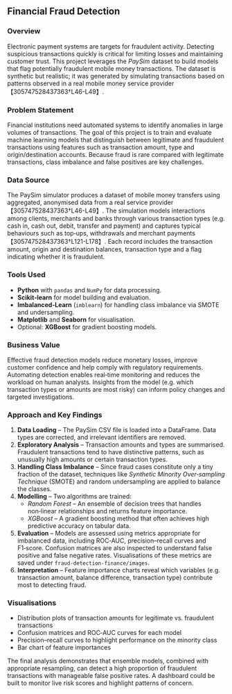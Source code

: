 ## Financial Fraud Detection

### Overview

Electronic payment systems are targets for fraudulent activity.  Detecting suspicious transactions quickly is critical for limiting losses and maintaining customer trust.  This project leverages the *PaySim* dataset to build models that flag potentially fraudulent mobile money transactions.  The dataset is synthetic but realistic; it was generated by simulating transactions based on patterns observed in a real mobile money service provider【305747528437363†L46-L49】.

### Problem Statement

Financial institutions need automated systems to identify anomalies in large volumes of transactions.  The goal of this project is to train and evaluate machine learning models that distinguish between legitimate and fraudulent transactions using features such as transaction amount, type and origin/destination accounts.  Because fraud is rare compared with legitimate transactions, class imbalance and false positives are key challenges.

### Data Source

The PaySim simulator produces a dataset of mobile money transfers using aggregated, anonymised data from a real service provider【305747528437363†L46-L49】.  The simulation models interactions among clients, merchants and banks through various transaction types (e.g. cash in, cash out, debit, transfer and payment) and captures typical behaviours such as top‑ups, withdrawals and merchant payments【305747528437363†L121-L178】.  Each record includes the transaction amount, origin and destination balances, transaction type and a flag indicating whether it is fraudulent.

### Tools Used

- **Python** with `pandas` and `NumPy` for data processing.
- **Scikit‑learn** for model building and evaluation.
- **Imbalanced‑Learn** (`imblearn`) for handling class imbalance via SMOTE and undersampling.
- **Matplotlib** and **Seaborn** for visualisation.
- Optional: **XGBoost** for gradient boosting models.

### Business Value

Effective fraud detection models reduce monetary losses, improve customer confidence and help comply with regulatory requirements.  Automating detection enables real‑time monitoring and reduces the workload on human analysts.  Insights from the model (e.g. which transaction types or amounts are most risky) can inform policy changes and targeted investigations.

### Approach and Key Findings

1. **Data Loading** –  The PaySim CSV file is loaded into a DataFrame.  Data types are corrected, and irrelevant identifiers are removed.
2. **Exploratory Analysis** –  Transaction amounts and types are summarised.  Fraudulent transactions tend to have distinctive patterns, such as unusually high amounts or certain transaction types.
3. **Handling Class Imbalance** –  Since fraud cases constitute only a tiny fraction of the dataset, techniques like *Synthetic Minority Over‑sampling Technique* (SMOTE) and random undersampling are applied to balance the classes.
4. **Modelling** –  Two algorithms are trained:
   * *Random Forest* –  An ensemble of decision trees that handles non‑linear relationships and returns feature importance.
   * *XGBoost* –  A gradient boosting method that often achieves high predictive accuracy on tabular data.
5. **Evaluation** –  Models are assessed using metrics appropriate for imbalanced data, including ROC‑AUC, precision–recall curves and F1‑score.  Confusion matrices are also inspected to understand false positive and false negative rates.  Visualisations of these metrics are saved under `fraud-detection-finance/images`.
6. **Interpretation** –  Feature importance charts reveal which variables (e.g. transaction amount, balance difference, transaction type) contribute most to detecting fraud.

### Visualisations

- Distribution plots of transaction amounts for legitimate vs. fraudulent transactions
- Confusion matrices and ROC‑AUC curves for each model
- Precision–recall curves to highlight performance on the minority class
- Bar chart of feature importances

The final analysis demonstrates that ensemble models, combined with appropriate resampling, can detect a high proportion of fraudulent transactions with manageable false positive rates.  A dashboard could be built to monitor live risk scores and highlight patterns of concern.

